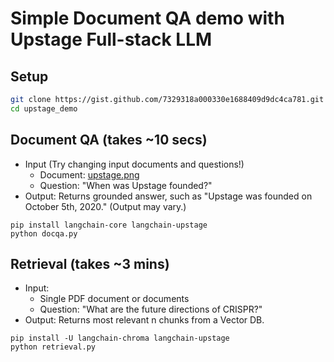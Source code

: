 # Simple Document QA demo with Upstage Full-stack LLM


## Setup
``` bash
git clone https://gist.github.com/7329318a000330e1688409d9dc4ca781.git upstage_demo
cd upstage_demo
```

## Document QA (takes ~10 secs)


- Input (Try changing input documents and questions!)
    - Document: [upstage.png](https://gist.github.com/e9t/7329318a000330e1688409d9dc4ca781/raw/e2a6d9a98fc081fc1f9791af08fa17027cbbb4c1/upstage.png)
    - Question: "When was Upstage founded?"
- Output: Returns grounded answer, such as "Upstage was founded on October 5th, 2020." (Output may vary.)

```
pip install langchain-core langchain-upstage
python docqa.py
```

## Retrieval (takes ~3 mins)

- Input:
    - Single PDF document or documents
    - Question: "What are the future directions of CRISPR?"
- Output: Returns most relevant n chunks from a Vector DB.

```
pip install -U langchain-chroma langchain-upstage
python retrieval.py
```
